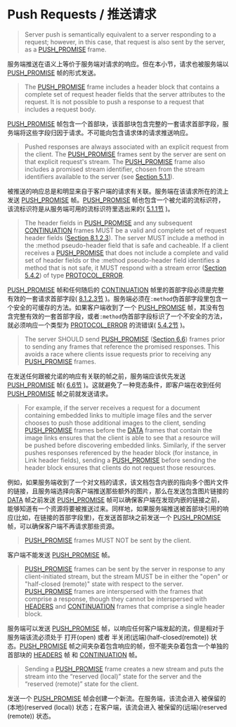 # Push Requests / 推送请求
> Server push is semantically equivalent to a server responding to a request; however, in this case, that request is also sent by the server, as a [PUSH_PROMISE](http://httpwg.org/specs/rfc7540.html#PUSH_PROMISE) frame.

服务端推送在语义上等价于服务端对请求的响应。但在本小节，请求也被服务端以 [PUSH\_PROMISE](http://httpwg.org/specs/rfc7540.html#PUSH_PROMISE) 帧的形式发送。


> The [PUSH_PROMISE](http://httpwg.org/specs/rfc7540.html#PUSH_PROMISE) frame includes a header block that contains a complete set of request header fields that the server attributes to the request. It is not possible to push a response to a request that includes a request body.

[PUSH\_PROMISE](http://httpwg.org/specs/rfc7540.html#PUSH_PROMISE) 帧包含一个首部块，该首部块包含完整的一套请求首部字段，服务端将这些字段归因于请求。不可能向包含请求体的请求推送响应。


> Pushed responses are always associated with an explicit request from the client. The [PUSH\_PROMISE](http://httpwg.org/specs/rfc7540.html#PUSH_PROMISE) frames sent by the server are sent on that explicit request's stream. The [PUSH_PROMISE](http://httpwg.org/specs/rfc7540.html#PUSH_PROMISE) frame also includes a promised stream identifier, chosen from the stream identifiers available to the server (see [Section 5.1.1](http://httpwg.org/specs/rfc7540.html#StreamIdentifiers)).

被推送的响应总是和明显来自于客户端的请求有关联。服务端在该请求所在的流上发送 [PUSH\_PROMISE](http://httpwg.org/specs/rfc7540.html#PUSH_PROMISE) 帧。[PUSH\_PROMISE](http://httpwg.org/specs/rfc7540.html#PUSH_PROMISE) 帧也包含一个被允诺的流标识符，该流标识符是从服务端可用的流标识符里选出来的( [5.1.1节](http://httpwg.org/specs/rfc7540.html#StreamIdentifiers) )。


> The header fields in [PUSH\_PROMISE](http://httpwg.org/specs/rfc7540.html#StreamIdentifiers) and any subsequent [CONTINUATION](http://httpwg.org/specs/rfc7540.html#CONTINUATION) frames MUST be a valid and complete set of request header fields ([Section 8.1.2.3](http://httpwg.org/specs/rfc7540.html#HttpRequest)). The server MUST include a method in the :method pseudo-header field that is safe and cacheable. If a client receives a [PUSH\_PROMISE](http://httpwg.org/specs/rfc7540.html#PUSH_PROMISE) that does not include a complete and valid set of header fields or the :method pseudo-header field identifies a method that is not safe, it MUST respond with a stream error ([Section 5.4.2](http://httpwg.org/specs/rfc7540.html#StreamErrorHandler)) of type [PROTOCOL_ERROR](http://httpwg.org/specs/rfc7540.html#PROTOCOL_ERROR).

[PUSH\_PROMISE](http://httpwg.org/specs/rfc7540.html#StreamIdentifiers) 帧和任何随后的 [CONTINUATION](http://httpwg.org/specs/rfc7540.html#CONTINUATION) 帧里的首部字段必须是完整有效的一套请求首部字段( [8.1.2.3节](http://httpwg.org/specs/rfc7540.html#HttpRequest) )。服务端必须在`:method`伪首部字段里包含一个安全的可缓存的方法。如果客户端收到了一个 [PUSH\_PROMISE](http://httpwg.org/specs/rfc7540.html#PUSH_PROMISE) 帧，其没有包含完整有效的一套首部字段，或者`:method`伪首部字段标识了一个不安全的方法，就必须响应一个类型为 [PROTOCOL\_ERROR](http://httpwg.org/specs/rfc7540.html#PROTOCOL_ERROR) 的流错误( [5.4.2节](http://httpwg.org/specs/rfc7540.html#StreamErrorHandler) )。


> The server SHOULD send [PUSH\_PROMISE](http://httpwg.org/specs/rfc7540.html#PUSH_PROMISE) ([Section 6.6](http://httpwg.org/specs/rfc7540.html#PUSH_PROMISE)) frames prior to sending any frames that reference the promised responses. This avoids a race where clients issue requests prior to receiving any [PUSH_PROMISE](http://httpwg.org/specs/rfc7540.html#PUSH_PROMISE) frames.

在发送任何跟被允诺的响应有关联的帧之前，服务端应该优先发送 [PUSH\_PROMISE](http://httpwg.org/specs/rfc7540.html#PUSH_PROMISE) 帧( [6.6节](http://httpwg.org/specs/rfc7540.html#PUSH_PROMISE) )。这就避免了一种竞态条件，即客户端在收到任何 [PUSH\_PROMISE](http://httpwg.org/specs/rfc7540.html#PUSH_PROMISE) 帧之前就发送请求。


> For example, if the server receives a request for a document containing embedded links to multiple image files and the server chooses to push those additional images to the client, sending [PUSH\_PROMISE](http://httpwg.org/specs/rfc7540.html#PUSH_PROMISE) frames before the [DATA](http://httpwg.org/specs/rfc7540.html#DATA) frames that contain the image links ensures that the client is able to see that a resource will be pushed before discovering embedded links. Similarly, if the server pushes responses referenced by the header block (for instance, in Link header fields), sending a [PUSH_PROMISE](http://httpwg.org/specs/rfc7540.html#PUSH_PROMISE) before sending the header block ensures that clients do not request those resources.

例如，如果服务端收到了一个对文档的请求，该文档包含内嵌的指向多个图片文件的链接，且服务端选择向客户端推送那些额外的图片，那么在发送包含图片链接的 [DATA](http://httpwg.org/specs/rfc7540.html#DATA) 帧之前发送 [PUSH\_PROMISE](http://httpwg.org/specs/rfc7540.html#PUSH_PROMISE) 帧可以确保客户端在发现内嵌的链接之前，能够知道有一个资源将要被推送过来。同样地，如果服务端推送被首部块引用的响应(比如，在链接的首部字段里)，在发送首部块之前发送一个 [PUSH\_PROMISE](http://httpwg.org/specs/rfc7540.html#PUSH_PROMISE) 帧，可以确保客户端不再请求那些资源。


> [PUSH_PROMISE](http://httpwg.org/specs/rfc7540.html#PUSH_PROMISE) frames MUST NOT be sent by the client.

客户端不能发送 [PUSH\_PROMISE](http://httpwg.org/specs/rfc7540.html#PUSH_PROMISE) 帧。


> [PUSH\_PROMISE](http://httpwg.org/specs/rfc7540.html#PUSH_PROMISE) frames can be sent by the server in response to any client-initiated stream, but the stream MUST be in either the "open" or "half-closed (remote)" state with respect to the server. [PUSH_PROMISE](http://httpwg.org/specs/rfc7540.html#PUSH_PROMISE) frames are interspersed with the frames that comprise a response, though they cannot be interspersed with [HEADERS](http://httpwg.org/specs/rfc7540.html#HEADERS) and [CONTINUATION](http://httpwg.org/specs/rfc7540.html#CONTINUATION) frames that comprise a single header block.

服务端可以发送 [PUSH\_PROMISE](http://httpwg.org/specs/rfc7540.html#PUSH_PROMISE) 帧，以响应任何客户端发起的流，但是相对于服务端该流必须处于 打开(open) 或者 半关闭(远端)(half-closed(remote)) 状态。[PUSH\_PROMISE](http://httpwg.org/specs/rfc7540.html#PUSH_PROMISE) 帧之间夹杂着包含响应的帧，但不能夹杂着包含一个单独的首部块的 [HEADERS](http://httpwg.org/specs/rfc7540.html#HEADERS) 帧 和 [CONTINUATION](http://httpwg.org/specs/rfc7540.html#CONTINUATION) 帧。


> Sending a [PUSH_PROMISE](http://httpwg.org/specs/rfc7540.html#PUSH_PROMISE) frame creates a new stream and puts the stream into the “reserved (local)” state for the server and the “reserved (remote)” state for the client.

发送一个 [PUSH\_PROMISE](http://httpwg.org/specs/rfc7540.html#PUSH_PROMISE) 帧会创建一个新流。在服务端，该流会进入 被保留的(本地)(reserved (local)) 状态；在客户端，该流会进入 被保留的(远端)(reserved (remote)) 状态。